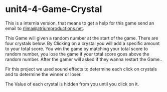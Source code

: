 # unit4-4-Game-Crystal

This is a internla version, that means to get a help for this game send an email to rlima@atriumproductions.net. 

This Game will given a random number at the start of the game. There are four crystals below. By Clicking on a 
crystal you will add a specific amount to your total score. You win the game by matching your total score to 
random number, you lose the game if your total score goes above the random number. After the gamer will asked if they wanna restart the Game..

Fir this project we used sound effects to determine each click on crystals and to determine the winner or loser.

The Value of each crystal is hidden from you until you click on it.




